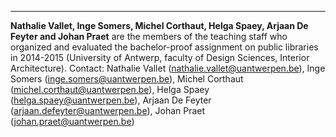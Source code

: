 ---
**Nathalie Vallet, Inge Somers, Michel Corthaut, Helga Spaey, Arjaan De
Feyter and Johan Praet** are the members of the teaching staff who
organized and evaluated the bachelor-proof assignment on public
libraries in 2014-2015 (University of Antwerp, faculty of Design
Sciences, Interior Architecture). Contact: Nathalie Vallet
(<nathalie.vallet@uantwerpen.be>), Inge Somers
(<inge.somers@uantwerpen.be>), Michel Corthaut
(<michel.corthaut@uantwerpen.be>), Helga Spaey
(<helga.spaey@uantwerpen.be>), Arjaan De Feyter
(<arjaan.defeyter@uantwerpen.be>), Johan Praet
(<johan.praet@uantwerpen.be>)
